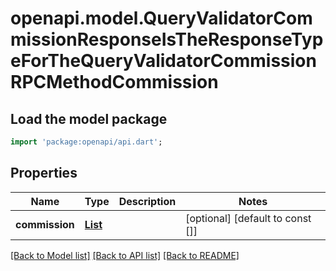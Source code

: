 # openapi.model.QueryValidatorCommissionResponseIsTheResponseTypeForTheQueryValidatorCommissionRPCMethodCommission

## Load the model package
```dart
import 'package:openapi/api.dart';
```

## Properties
Name | Type | Description | Notes
------------ | ------------- | ------------- | -------------
**commission** | [**List<GasPrice200ResponsePrice>**](GasPrice200ResponsePrice.md) |  | [optional] [default to const []]

[[Back to Model list]](../README.md#documentation-for-models) [[Back to API list]](../README.md#documentation-for-api-endpoints) [[Back to README]](../README.md)


